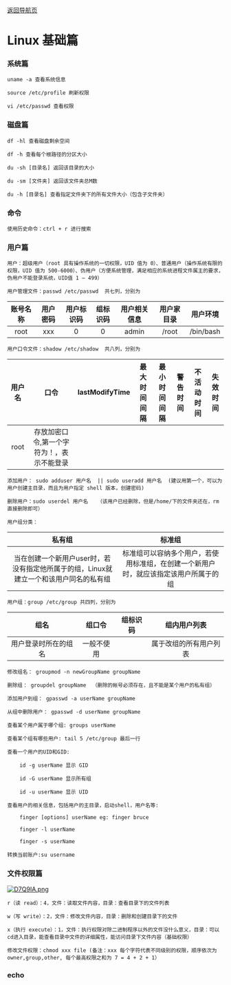 [返回导航页](https://cqzhen.github.io/blog.html "导航页面")

# Linux 基础篇

### 系统篇

    uname -a 查看系统信息
		
    source /etc/profile 刷新权限
		
    vi /etc/passwd 查看权限

### 磁盘篇

    df -hl 查看磁盘剩余空间
    
    df -h 查看每个根路径的分区大小
    
    du -sh [目录名] 返回该目录的大小
    
    du -sm [文件夹] 返回该文件夹总M数
    
    du -h [目录名] 查看指定文件夹下的所有文件大小（包含子文件夹）

### 命令
    使用历史命令：ctrl + r 进行搜索

### 用户篇

    用户：超级用户（root 具有操作系统的一切权限，UID 值为 0）、普通用户（操作系统有限的权限，UID 值为 500-6000）、伪用户（方便系统管理，满足相应的系统进程文件属主的要求，伪用户不能登录系统，UID值 1 – 499）

    用户管理文件：passwd /etc/passwd  共七列，分别为

| 账号名称 | 用户密码 | 用户标识码 | 组标识码 | 用户相关信息 | 用户家目录 |  用户环境   |
|   :-:    |    :-:   |     :-:    |    :-:   |      :-:     |     :-:    |     :-:     |
|   root   |    xxx   |      0     |     0    |     admin    |    /root   |  /bin/bash  |

    用户口令文件：shadow /etc/shadow  共八列，分别为

|  用户名  |   口令   | lastModifyTime | 最大时间间隔 | 最小时间间隔 | 警告时间 | 不活动时间 | 失效时间 |
|   :-:    |    :-:   |     :-:    |    :-:   |      :-:     |     :-:    |     :-:     |     :-:     |
|   root   |    存放加密口令,第一个字符为！，表示不能登录   |    |    |    |   |   |   |

    添加用户： sudo adduser 用户名  || sudo useradd 用户名  (建议用第一个，可以为用户创建主目录，而且为用户指定 shell 版本，创建密码)

    删除用户：sudo userdel 用户名   （该用户已经删除，但是/home/下的文件夹还在，rm 直接删除即可）

    用户组分类：

| 私有组 | 标准组 |
|  :-:   |  :-:   |
|  当在创建一个新用户user时，若没有指定他所属于的组，Linux就建立一个和该用户同名的私有组   |   标准组可以容纳多个用户，若使用标准组，在创建一个新用户时，就应该指定该用户所属于的组  |

    用户组：group /etc/group 共四列，分别为

| 组名 | 组口令 | 组标识码 | 组内用户列表 |
|  :-: |   :-:  |    :-:   |      :-:     |
|  用户登录时所在的组名 | 一般不使用 |  |属于改组的所有用户列表|

    修改组名： groupmod -n newGroupName groupName

    删除组： groupdel groupName  （删除的帐号必须存在，且不能是某个用户的私有组）

    添加用户到组： gpasswd -a userName groupName

    从组中删除用户： gpasswd -d userName groupName

    查看某个用户属于哪个组: groups userName

    查看某个组有哪些用户: tail 5 /etc/group 最后一行

    查看一个用户的UID和GID: 
    
        id -g userName 显示 GID

        id -G userName 显示所有组

        id -u userName 显示 UID

    查看用户的相关信息，包括用户的主目录，启动shell，用户名等:

        finger [options] userName eg: finger bruce

        finger -l userName

        finger -s userName

    转换当前账户:su username
    

### 文件权限篇

[![D7Q9IA.png](https://s3.ax1x.com/2020/12/03/D7Q9IA.png)](https://imgchr.com/i/D7Q9IA)

    r（读 read）：4，文件：读取文件内容，目录：查看目录下的文件列表 
   
    w（写 write）：2，文件：修改文件内容，目录：删除和创建目录下的文件
    
    x（执行 execute）：1，文件：执行权限对除二进制程序以外的文件没什么意义，目录：可以cd进入目录，能查看目录中文件的详细属性，能访问目录下文件内容（基础权限）
    
    修改文件权限：chmod xxx file (备注：xxx 每个字符代表不同级别的权限，顺序依次为 owner,group,other, 每个最高权限之和为 7 = 4 + 2 + 1） 

### echo
